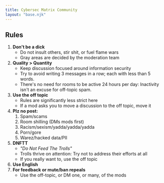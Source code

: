 ```yaml
---
title: Cybersec Matrix Community
layout: "base.njk"
---
```


## Rules

1. **Don't be a dick**
    * Do not insult others, stir shit, or fuel flame wars
    * Gray areas are decided by the moderation team
2. **Quality > Quantity**
    * Keep discussion focused around information security
    * Try to avoid writing 3 messages in a row; each with less than 5 words.
    * There's no need for rooms to be active 24 hours per day: Inactivity isn't an excuse for off-topic spam.
3. **Use the off topic**
    * Rules are significantly less strict here
    * If a mod asks you to move a discussion to the off topic, move it
4. **Plz no post:** 
    1. Spam/scams
    2. Room shilling (DMs mods first)
    3. Racism/sexism/yadda/yadda/yadda
    4. Porn/gore
    5. Warez/hacked data/PII
5. **DNFTT**
    * *"Do Not Feed The Trolls"*
    * Trolls thrive on attention: Try not to address their efforts at all
    * If you really want to, use the off topic
6. **Use English**
7. **For feedback or mute/ban repeals**
    * Use the off-topic, or DM one, or many, of the mods

